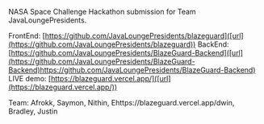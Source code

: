 NASA Space Challenge Hackathon submission for Team JavaLoungePresidents.

FrontEnd: [https://github.com/JavaLoungePresidents/blazeguard]([url](https://github.com/JavaLoungePresidents/blazeguard))
BackEnd: [https://github.com/JavaLoungePresidents/BlazeGuard-Backend]([url](https://github.com/JavaLoungePresidents/BlazeGuard-Backend)https://github.com/JavaLoungePresidents/BlazeGuard-Backend)
LIVE demo: [https://blazeguard.vercel.app/]([url](https://blazeguard.vercel.app/))

Team: Afrokk, Saymon, Nithin, Ehttps://blazeguard.vercel.app/dwin, Bradley, Justin
